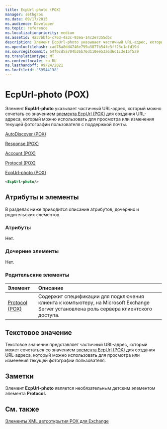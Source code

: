 ```yaml
---
title: EcpUrl-photo (POX)
manager: sethgros
ms.date: 09/17/2015
ms.audience: Developer
ms.topic: reference
ms.localizationpriority: medium
ms.assetid: 4a37bbfb-c763-4a3c-93ea-14c2e7355dbc
description: Элемент EcpUrl-photo указывает частичный URL-адрес, который можно сочетать со значением элемента EcpUrl (POX) для создания URL-адреса, который можно использовать для просмотра или изменения текущей фотографии пользователя с поддержкой почты.
ms.openlocfilehash: cad78a8dd4746e799a3877b54fe3ff23c1afd19d
ms.sourcegitcommit: 54f6cd5a704b36b76d110ee53a6d6c1c3e15f5a9
ms.translationtype: MT
ms.contentlocale: ru-RU
ms.lasthandoff: 09/24/2021
ms.locfileid: "59544138"
---
```

# <a name="ecpurl-photo-pox"></a>EcpUrl-photo (POX)

Элемент **EcpUrl-photo** указывает частичный URL-адрес, который можно сочетать со значением [элемента EcpUrl (POX)](ecpurl-pox.md) для создания URL-адреса, который можно использовать для просмотра или изменения текущей фотографии пользователя с поддержкой почты. 
  
[AutoDiscover (POX)](autodiscover-pox.md)
  
[Response (POX)](response-pox.md)
  
[Account (POX)](account-pox.md)
  
[Protocol (POX)](protocol-pox.md)
  
[EcpUrl-photo (POX)](ecpurl-photo-pox.md)
  
```XML
<EcpUrl-photo/>
```

## <a name="attributes-and-elements"></a>Атрибуты и элементы

В разделах ниже приводится описание атрибутов, дочерних и родительских элементов.
  
### <a name="attributes"></a>Атрибуты

Нет.
  
### <a name="child-elements"></a>Дочерние элементы

Нет.
  
### <a name="parent-elements"></a>Родительские элементы

|**Элемент**|**Описание**|
|:-----|:-----|
|[Protocol (POX)](protocol-pox.md) <br/> |Содержит спецификации для подключения клиента к компьютеру, на Microsoft Exchange Server установлена роль сервера клиентского доступа.  <br/> |
   
## <a name="text-value"></a>Текстовое значение

Текстовое значение представляет частичный URL-адрес, который может сочетаться со значением [элемента EcpUrl (POX)](ecpurl-pox.md) для создания URL-адреса, который можно использовать для просмотра или изменения текущей фотографии пользователя. 
  
## <a name="remarks"></a>Заметки

Элемент **EcpUrl-photo** является необязательным детским элементом элемента **Protocol.** 
  
## <a name="see-also"></a>См. также



[Элементы XML автооткрытия POX для Exchange](pox-autodiscover-xml-elements-for-exchange.md)

